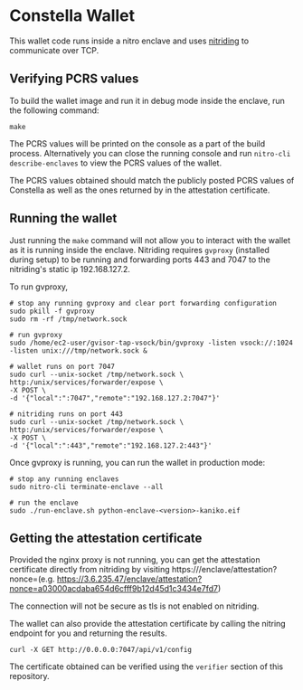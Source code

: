# Constella Wallet

This wallet code runs inside a nitro enclave and uses [nitriding](https://github.com/brave/nitriding-daemon) to communicate over TCP. 

## Verifying PCRS values

To build the wallet image and run it in debug mode inside the enclave, run the following command:

```
make 
```

The PCRS values will be printed on the console as a part of the build process. Alternatively you can close the running console and run `nitro-cli describe-enclaves` to view the PCRS values of the wallet.

The PCRS values obtained should match the publicly posted PCRS values of Constella as well as the ones returned by in the attestation certificate.

## Running the wallet

Just running the `make` command will not allow you to interact with the wallet as it is running inside the enclave.
Nitriding requires `gvproxy` (installed during setup) to be running and forwarding ports 443 and 7047 to the nitriding's static ip 192.168.127.2.

To run gvproxy,

```
# stop any running gvproxy and clear port forwarding configuration
sudo pkill -f gvproxy
sudo rm -rf /tmp/network.sock

# run gvproxy
sudo /home/ec2-user/gvisor-tap-vsock/bin/gvproxy -listen vsock://:1024 -listen unix:///tmp/network.sock &

# wallet runs on port 7047
sudo curl --unix-socket /tmp/network.sock \
http:/unix/services/forwarder/expose \
-X POST \
-d '{"local":":7047","remote":"192.168.127.2:7047"}'

# nitriding runs on port 443
sudo curl --unix-socket /tmp/network.sock \
http:/unix/services/forwarder/expose \
-X POST \
-d '{"local":":443","remote":"192.168.127.2:443"}'
```

Once gvproxy is running, you can run the wallet in production mode:

```
# stop any running enclaves
sudo nitro-cli terminate-enclave --all

# run the enclave
sudo ./run-enclave.sh python-enclave-<version>-kaniko.eif
```

## Getting the attestation certificate

Provided the nginx proxy is not running, you can get the attestation certificate directly from nitriding by visiting 
https://<ec2-elastic-ip>/enclave/attestation?nonce=<random-20-byte-nonce>(e.g. https://3.6.235.47/enclave/attestation?nonce=a03000acdaba654d6cfff9b12d45d1c3434e7fd7)

The connection will not be secure as tls is not enabled on nitriding.

The wallet can also provide the attestation certificate by calling the nitring endpoint for you and returning the results.

```
curl -X GET http://0.0.0.0:7047/api/v1/config
```

The certificate obtained can be verified using the `verifier` section of this repository.
